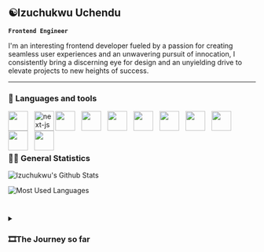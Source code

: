 ## ☯️Izuchukwu Uchendu

**`Frontend Engineer`**

I'm an interesting frontend developer fueled by a passion for creating seamless user experiences and an unwavering pursuit of innocation, I consistently bring a discerning eye for design and an unyielding drive to elevate projects to new heights of success. 

---
### 🧰 Languages and tools

<img src="https://cdn.jsdelivr.net/gh/devicons/devicon/icons/react/react-original-wordmark.svg" width="40px" style="padding-right:10px" align="left" />
<img src="https://cdn.jsdelivr.net/gh/devicons/devicon/icons/nextjs/nextjs-original-wordmark.svg" alt='next-js' width="40px" style="padding-right:10px,background: #fefefe" align="left"  />
<img src="https://cdn.jsdelivr.net/gh/devicons/devicon/icons/html5/html5-original-wordmark.svg" width="40px" style="padding-right:10px" align="left" />
<img src="https://cdn.jsdelivr.net/gh/devicons/devicon/icons/redux/redux-original.svg" width="40px" style="padding-right:10px" align="left" />
<img src="https://cdn.jsdelivr.net/gh/devicons/devicon/icons/github/github-original.svg" width="40px" style="padding-right:10px" align="left" />
<img src="https://cdn.jsdelivr.net/gh/devicons/devicon/icons/sass/sass-original.svg" width="40px" style="padding-right:10px" align="left" />
<img src="https://cdn.jsdelivr.net/gh/devicons/devicon/icons/javascript/javascript-original.svg" width="40px" style="padding-right:10px" align="left" />
<img src="https://cdn.jsdelivr.net/gh/devicons/devicon/icons/tailwindcss/tailwindcss-original-wordmark.svg" width="40px" style="padding-right:10px" align="left" />
<img src="https://cdn.jsdelivr.net/gh/devicons/devicon/icons/css3/css3-original.svg" width="40px" style="padding-right:10px" align="left" />
<img src="https://cdn.jsdelivr.net/gh/devicons/devicon/icons/python/python-original-wordmark.svg" width="40px" style="padding-right:10px" align="left" />
<img src="https://cdn.jsdelivr.net/gh/devicons/devicon/icons/dotnetcore/dotnetcore-original.svg" width="40px" style="padding-right:10px" align="left" />

<br></br>
---
### 🧑‍💻 General Statistics
![Izuchukwu's Github Stats](https://github-readme-stats.vercel.app/api?username=izzdwizz&show_icons=true&theme=gruvbox)
          
![Most Used Languages](https://github-readme-stats.vercel.app/api/top-langs/?username=izzdwizz&size_weight=0.5&count_weight=0.5&theme=gruvbox)

#

<details>

  <summary><h3>🎞️The Journey so far</h3></summary>
My journey began in 2017 when I worked with Munarealestate, a real estate company focused on providing affordable housing to citizens in Nigeria. I was responsible for updating content on their WordPress website, ensuring a seamless user experience and smooth navigation.
In 2019, I transitioned to working with HTML, vanilla JavaScript, and CSS when I had the opportunity to build Elielsngs’ ecommerce website. Collaborating with a team, I created interactive user interfaces for viewing various store items and implemented a functional shopping cart system. This project allowed me to showcase my skills in frontend development and contributed to an enhanced user experience.
During my internship at Bluetag Technologies in 2021, I explored backend development while primarily working with C# and other dotnet packages. I built console applications, simulated systems, and utilized entity framework for efficient database management. However, my passion for frontend development drove me to specialize in this field. Immediately after my internship, I delved into React to build compelling component-based user interfaces. I gained proficiency in state management and mastered leveraging React hooks to interact with RESTful APIs, as well as mastering other styling libraries such as SCSS, Tailwind and AntDesgin.
In one of my personal projects, Ordinatrum, I developed a functional cryptocurrency application using React and Redux Toolkit. This project allowed me to deepen my understanding of working with RESTful APIs and demonstrated my ability to create dynamic and responsive frontend applications. Moreover, my most recent project, Intelligentia, provided me with a sound knowledge of utilizing Next.js to build full-stack applications. Whilst working on this, I gained knowledge on how to implement some basic backend functionalities such as CRUD operations.
The journey is still progressing and I realize there's so much more to learn and grasp in this ever growing world of technology, I'll be sure to take you along.

  
</details>



<!--
**izzdwizz/Izzdwizz** is a ✨ _special_ ✨ repository because its `README.md` (this file) appears on your GitHub profile.

Here are some ideas to get you started:

- 🔭 I’m currently working on ...
- 🌱 I’m currently learning ...![6722805]

- 👯 I’m looking to collaborate on ...
- 🤔 I’m looking for help with ...
- 💬 Ask me about ...
- 📫 How to reach me: ...
- 😄 Pronouns: ...
- ⚡ Fun fact: ...
-->
